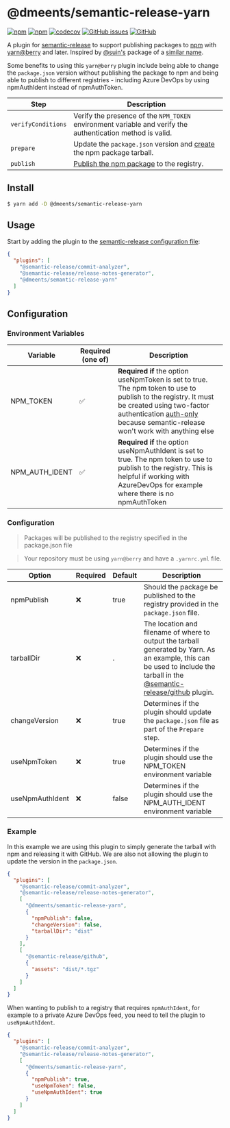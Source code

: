 # @dmeents/semantic-release-yarn

[![npm](https://img.shields.io/npm/v/@dmeents/semantic-release-yarn?style=flat)](https://www.npmjs.com/package/@dmeents/semantic-release-yarn)
[![npm](https://img.shields.io/npm/dw/@dmeents/semantic-release-yarn?style=flat)](https://www.npmjs.com/package/@dmeents/semantic-release-yarn)
[![codecov](https://codecov.io/gh/dmeents/semantic-release-yarn/branch/main/graph/badge.svg?token=cKCa19pY6e)](https://codecov.io/gh/dmeents/semantic-release-yarn)
[![GitHub issues](https://img.shields.io/github/issues/dmeents/semantic-release-yarn?style=flat)](https://github.com/dmeents/semantic-release-yarn/issues)
[![GitHub](https://img.shields.io/github/license/dmeents/semantic-release-yarn?style=flat)](https://github.com/dmeents/semantic-release-yarn/blob/main/LICENSE)

A plugin for [semantic-release](https://github.com/semantic-release/semantic-release) to support publishing packages
to [npm](https://www.npmjs.com/)
with [yarn@berry](https://github.com/yarnpkg/berry) and later. Inspired by [@suin's](https://github.com/suin)
package of a [similar name](https://github.com/suin/semantic-release-yarn).

Some benefits to using this `yarn@berry` plugin include being able to change the `package.json` version without
publishing the
package to npm and being able to publish to different registries - including Azure DevOps by using npmAuthIdent instead
of npmAuthToken.

| Step               | Description                                                                                                |
|--------------------|------------------------------------------------------------------------------------------------------------|
| `verifyConditions` | Verify the presence of the `NPM_TOKEN` environment variable and verify the authentication method is valid. |
| `prepare`          | Update the `package.json` version and [create](https://yarnpkg.com/cli/pack) the npm package tarball.      |
| `publish`          | [Publish the npm package](https://yarnpkg.com/cli/npm/publish) to the registry.                            |

## Install

```bash
$ yarn add -D @dmeents/semantic-release-yarn
```

## Usage

Start by adding the plugin to
the [semantic-release configuration file](https://github.com/semantic-release/semantic-release/blob/master/docs/usage/configuration.md#configuration):

```json
{
  "plugins": [
    "@semantic-release/commit-analyzer",
    "@semantic-release/release-notes-generator",
    "@dmeents/semantic-release-yarn"
  ]
}
```

## Configuration

### Environment Variables

| Variable       | Required (one of) | Description                                                                                                                                                                                                                                                                           |
|----------------|-------------------|---------------------------------------------------------------------------------------------------------------------------------------------------------------------------------------------------------------------------------------------------------------------------------------|
| NPM_TOKEN      | ✅                 | **Required if** the option useNpmToken is set to true. The npm token to use to publish to the registry. It must be created using two-factor authentication [auth-only](https://docs.npmjs.com/about-two-factor-authentication) because semantic-release won't work with anything else |
| NPM_AUTH_IDENT | ✅                 | **Required if** the option useNpmAuthIdent is set to true. The npm token to use to publish to the registry. This is helpful if working with AzureDevOps for example where there is no npmAuthToken                                                                                    |

### Configuration

> Packages will be published to the registry specified in the package.json file

> Your repository must be using `yarn@berry` and have a `.yarnrc.yml` file.

| Option          | Required | Default | Description                                                                                                                                                                                                              |
|-----------------|----------|---------|--------------------------------------------------------------------------------------------------------------------------------------------------------------------------------------------------------------------------|
| npmPublish      | ❌        | true    | Should the package be published to the registry provided in the `package.json` file.                                                                                                                                     |
| tarballDir      | ❌        | .       | The location and filename of where to output the tarball generated by Yarn. As an example, this can be used to include the tarball in the [@semantic-release/github](https://github.com/semantic-release/github) plugin. |
| changeVersion   | ❌        | true    | Determines if the plugin should update the `package.json` file as part of the `Prepare` step.                                                                                                                            |
| useNpmToken     | ❌        | true    | Determines if the plugin should use the NPM_TOKEN environment variable                                                                                                                                                   |
| useNpmAuthIdent | ❌        | false   | Determines if the plugin should use the NPM_AUTH_IDENT environment variable                                                                                                                                              |

### Example

In this example we are using this plugin to simply generate the tarball with npm and releasing it with GitHub. We are
also not allowing the plugin to update the version in the `package.json`.

```json
{
  "plugins": [
    "@semantic-release/commit-analyzer",
    "@semantic-release/release-notes-generator",
    [
      "@dmeents/semantic-release-yarn",
      {
        "npmPublish": false,
        "changeVersion": false,
        "tarballDir": "dist"
      }
    ],
    [
      "@semantic-release/github",
      {
        "assets": "dist/*.tgz"
      }
    ]
  ]
}
```

When wanting to publish to a registry that requires `npmAuthIdent`, for example to a private Azure DevOps feed, you need
to tell the plugin to `useNpmAuthIdent`.

```json
{
  "plugins": [
    "@semantic-release/commit-analyzer",
    "@semantic-release/release-notes-generator",
    [
      "@dmeents/semantic-release-yarn",
      {
        "npmPublish": true,
        "useNpmToken": false,
        "useNpmAuthIdent": true
      }
    ]
  ]
}
```
